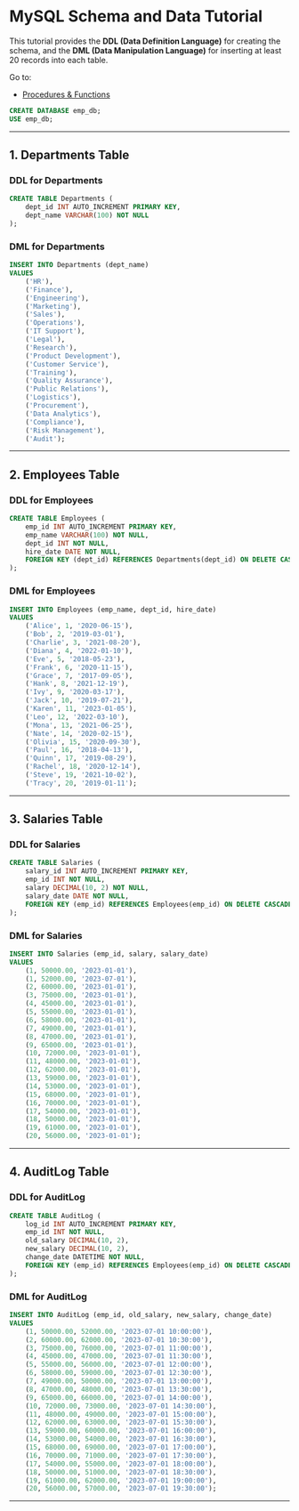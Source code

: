 # **MySQL Schema and Data Tutorial**

This tutorial provides the **DDL (Data Definition Language)** for creating the schema, and the **DML (Data Manipulation Language)** for inserting at least 20 records into each table.

Go to:
- [Procedures & Functions](06-ddl-2-00.md)

```sql
CREATE DATABASE emp_db;
USE emp_db;
```
---

## **1. Departments Table**

### **DDL for Departments**
```sql
CREATE TABLE Departments (
    dept_id INT AUTO_INCREMENT PRIMARY KEY,
    dept_name VARCHAR(100) NOT NULL
);
```

### **DML for Departments**
```sql
INSERT INTO Departments (dept_name)
VALUES 
    ('HR'), 
    ('Finance'), 
    ('Engineering'), 
    ('Marketing'), 
    ('Sales'), 
    ('Operations'), 
    ('IT Support'), 
    ('Legal'), 
    ('Research'), 
    ('Product Development'),
    ('Customer Service'), 
    ('Training'), 
    ('Quality Assurance'), 
    ('Public Relations'), 
    ('Logistics'), 
    ('Procurement'), 
    ('Data Analytics'), 
    ('Compliance'), 
    ('Risk Management'), 
    ('Audit');
```

---

## **2. Employees Table**

### **DDL for Employees**
```sql
CREATE TABLE Employees (
    emp_id INT AUTO_INCREMENT PRIMARY KEY,
    emp_name VARCHAR(100) NOT NULL,
    dept_id INT NOT NULL,
    hire_date DATE NOT NULL,
    FOREIGN KEY (dept_id) REFERENCES Departments(dept_id) ON DELETE CASCADE
);
```

### **DML for Employees**
```sql
INSERT INTO Employees (emp_name, dept_id, hire_date)
VALUES 
    ('Alice', 1, '2020-06-15'),
    ('Bob', 2, '2019-03-01'),
    ('Charlie', 3, '2021-08-20'),
    ('Diana', 4, '2022-01-10'),
    ('Eve', 5, '2018-05-23'),
    ('Frank', 6, '2020-11-15'),
    ('Grace', 7, '2017-09-05'),
    ('Hank', 8, '2021-12-19'),
    ('Ivy', 9, '2020-03-17'),
    ('Jack', 10, '2019-07-21'),
    ('Karen', 11, '2023-01-05'),
    ('Leo', 12, '2022-03-10'),
    ('Mona', 13, '2021-06-25'),
    ('Nate', 14, '2020-02-15'),
    ('Olivia', 15, '2020-09-30'),
    ('Paul', 16, '2018-04-13'),
    ('Quinn', 17, '2019-08-29'),
    ('Rachel', 18, '2020-12-14'),
    ('Steve', 19, '2021-10-02'),
    ('Tracy', 20, '2019-01-11');
```

---

## **3. Salaries Table**

### **DDL for Salaries**
```sql
CREATE TABLE Salaries (
    salary_id INT AUTO_INCREMENT PRIMARY KEY,
    emp_id INT NOT NULL,
    salary DECIMAL(10, 2) NOT NULL,
    salary_date DATE NOT NULL,
    FOREIGN KEY (emp_id) REFERENCES Employees(emp_id) ON DELETE CASCADE
);
```

### **DML for Salaries**
```sql
INSERT INTO Salaries (emp_id, salary, salary_date)
VALUES
    (1, 50000.00, '2023-01-01'),
    (1, 52000.00, '2023-07-01'),
    (2, 60000.00, '2023-01-01'),
    (3, 75000.00, '2023-01-01'),
    (4, 45000.00, '2023-01-01'),
    (5, 55000.00, '2023-01-01'),
    (6, 58000.00, '2023-01-01'),
    (7, 49000.00, '2023-01-01'),
    (8, 47000.00, '2023-01-01'),
    (9, 65000.00, '2023-01-01'),
    (10, 72000.00, '2023-01-01'),
    (11, 48000.00, '2023-01-01'),
    (12, 62000.00, '2023-01-01'),
    (13, 59000.00, '2023-01-01'),
    (14, 53000.00, '2023-01-01'),
    (15, 68000.00, '2023-01-01'),
    (16, 70000.00, '2023-01-01'),
    (17, 54000.00, '2023-01-01'),
    (18, 50000.00, '2023-01-01'),
    (19, 61000.00, '2023-01-01'),
    (20, 56000.00, '2023-01-01');
```

---

## **4. AuditLog Table**

### **DDL for AuditLog**
```sql
CREATE TABLE AuditLog (
    log_id INT AUTO_INCREMENT PRIMARY KEY,
    emp_id INT NOT NULL,
    old_salary DECIMAL(10, 2),
    new_salary DECIMAL(10, 2),
    change_date DATETIME NOT NULL,
    FOREIGN KEY (emp_id) REFERENCES Employees(emp_id) ON DELETE CASCADE
);
```

### **DML for AuditLog**
```sql
INSERT INTO AuditLog (emp_id, old_salary, new_salary, change_date)
VALUES
    (1, 50000.00, 52000.00, '2023-07-01 10:00:00'),
    (2, 60000.00, 62000.00, '2023-07-01 10:30:00'),
    (3, 75000.00, 76000.00, '2023-07-01 11:00:00'),
    (4, 45000.00, 47000.00, '2023-07-01 11:30:00'),
    (5, 55000.00, 56000.00, '2023-07-01 12:00:00'),
    (6, 58000.00, 59000.00, '2023-07-01 12:30:00'),
    (7, 49000.00, 50000.00, '2023-07-01 13:00:00'),
    (8, 47000.00, 48000.00, '2023-07-01 13:30:00'),
    (9, 65000.00, 66000.00, '2023-07-01 14:00:00'),
    (10, 72000.00, 73000.00, '2023-07-01 14:30:00'),
    (11, 48000.00, 49000.00, '2023-07-01 15:00:00'),
    (12, 62000.00, 63000.00, '2023-07-01 15:30:00'),
    (13, 59000.00, 60000.00, '2023-07-01 16:00:00'),
    (14, 53000.00, 54000.00, '2023-07-01 16:30:00'),
    (15, 68000.00, 69000.00, '2023-07-01 17:00:00'),
    (16, 70000.00, 71000.00, '2023-07-01 17:30:00'),
    (17, 54000.00, 55000.00, '2023-07-01 18:00:00'),
    (18, 50000.00, 51000.00, '2023-07-01 18:30:00'),
    (19, 61000.00, 62000.00, '2023-07-01 19:00:00'),
    (20, 56000.00, 57000.00, '2023-07-01 19:30:00');
```

---
